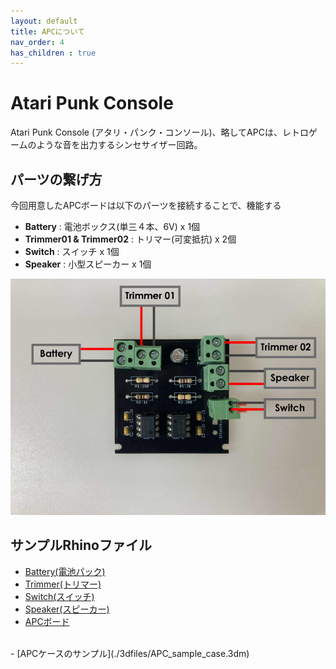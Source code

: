 ```yaml
---
layout: default
title: APCについて
nav_order: 4
has_children : true
---
```


# Atari Punk Console

Atari Punk Console (アタリ・パンク・コンソール)、略してAPCは、レトロゲームのような音を出力するシンセサイザー回路。

## パーツの繋げ方

今回用意したAPCボードは以下のパーツを接続することで、機能する<br>
- **Battery** : 電池ボックス(単三４本、6V) x 1個
- **Trimmer01 & Trimmer02** : トリマー(可変抵抗) x 2個
- **Switch** : スイッチ x 1個
- **Speaker** : 小型スピーカー x 1個

![](./images/APC_board_connect.jpg)


## サンプルRhinoファイル
- [Battery(電池パック)](./3dfiles/battery_pack.3dm)
- [Trimmer(トリマー)](./3dfiles/potentiometer.3dm)
- [Switch(スイッチ)](./3dfiles/switch.3dm)
- [Speaker(スピーカー)](./3dfiles/piezo_speaker.3dm)
- [APCボード](./3dfiles/APC_board.3dm)


<br>
- [APCケースのサンプル](./3dfiles/APC_sample_case.3dm)
